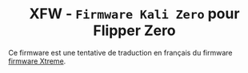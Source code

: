<h1 align="center">XFW - <code>Firmware Kali Zero</code> pour Flipper Zero</h1>

Ce firmware est une tentative de traduction en français du firmware [firmware Xtreme](https://github.com/Flipper-XFW/Xtreme-Firmware).
